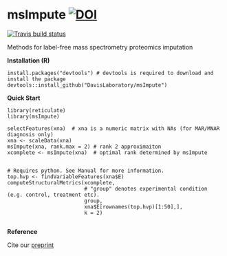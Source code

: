 # msImpute [![DOI](https://zenodo.org/badge/239129382.svg)](https://zenodo.org/badge/latestdoi/239129382)
<!-- badges: start -->
[![Travis build status](https://travis-ci.org/DavisLaboratory/msImpute.svg?branch=master)](https://travis-ci.org/DavisLaboratory/msImpute)
<!-- badges: end -->

Methods for label-free mass spectrometry proteomics imputation

**Installation (R)**

```
install.packages("devtools") # devtools is required to download and install the package
devtools::install_github("DavisLaboratory/msImpute")
```

**Quick Start**

```
library(reticulate)
library(msImpute)

selectFeatures(xna)  # xna is a numeric matrix with NAs (for MAR/MNAR diagnosis only)
xna <- scaleData(xna) 
msImpute(xna, rank.max = 2) # rank 2 approximaiton
xcomplete <- msImpute(xna)  # optimal rank determined by msImpute


# Requires python. See Manual for more information.
top.hvp <- findVariableFeatures(xna$E)
computeStructuralMetrics(xcomplete, 
                         # "group" denotes experimental condition (e.g. control, treatment etc).
                         group, 
                         xna$E[rownames(top.hvp)[1:50],], 
                         k = 2) 


```
 


**Reference**

Cite our [preprint](https://www.biorxiv.org/content/10.1101/2020.08.12.248963v1)

